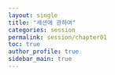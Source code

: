 ```yaml
---
layout: single
title: "세션에 관하여"
categories: session
permalink: session/chapter01
toc: true
author_profile: true
sidebar_main: true
---
```

